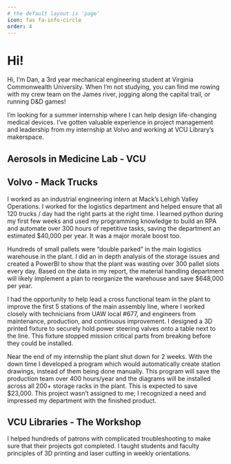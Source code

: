 ```yaml
---
# the default layout is 'page'
icon: fas fa-info-circle
order: 4
---
```


# Hi!


Hi, I’m Dan, a 3rd year mechanical engineering student at Virginia Commonwealth University. When I’m not studying, you can find me rowing with my crew team on the James river, jogging along the capital trail, or running D&D games! 

I’m looking for a summer internship where I can help design life-changing medical devices. I’ve gotten valuable experience in project management and leadership from my internship at Volvo and working at VCU Library’s makerspace.

## Aerosols in Medicine Lab - VCU

## Volvo - Mack Trucks
I worked as an industrial engineering intern at Mack’s Lehigh Valley Operations. I worked for the logistics department and helped ensure that all 120 trucks / day had the right parts at the right time. I learned python during my first few weeks and used my programming knowledge to build an RPA and automate over 300 hours of repetitive tasks, saving the department an estimated $40,000 per year. It was a major morale boost too.

Hundreds of small pallets were “double parked” in the main logistics warehouse in the plant. I did an in depth analysis of the storage issues and created a PowerBI to show that the plant was wasting over 300 pallet slots every day. Based on the data in my report, the material handling department will likely implement a plan to reorganize the warehouse and save $648,000 per year.

I had the opportunity to help lead a cross functional team in the plant to improve the first 5 stations of the main assembly line, where I worked closely with technicians from UAW local #677, and engineers from maintenance, production, and continuous improvement. I designed a 3D printed fixture to securely hold power steering valves onto a table next to the line. This fixture stopped mission critical parts from breaking before they could be installed.

Near the end of my internship the plant shut down for 2 weeks. With the down time I developed a program which would automatically create station drawings, instead of them being done manually. This program will save the production team over 400 hours/year and the diagrams will be installed across all 200+ storage racks in the plant. This is expected to save $23,000. This project wasn’t assigned to me; I recognized a need and impressed my department with the finished product. 

## VCU Libraries - The Workshop
I helped hundreds of patrons with complicated troubleshooting to make sure that their projects got completed. I taught students and faculty principles of 3D printing and laser cutting in weekly orientations.
